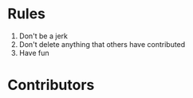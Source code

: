 
# Rules

1. Don't be a jerk
2. Don't delete anything that others have contributed
3. Have fun

# Contributors
